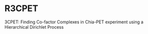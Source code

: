 # R3CPET
3CPET: Finding Co-factor Complexes in Chia-PET experiment using a Hierarchical Dirichlet Process
